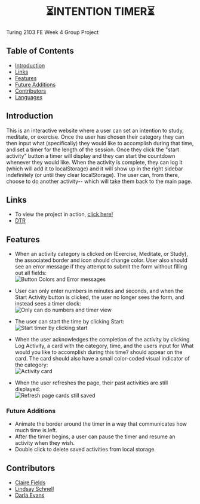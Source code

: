 <h1 align="center">⏳INTENTION TIMER⏳</h1>

Turing 2103 FE Week 4 Group Project  
## Table of Contents
* [Introduction](#introduction)
* [Links](#Links)
* [Features](#Features )
* [Future Additions](#Future-Additions)
* [Contributors](#contributors)
* [Languages](#Languages)

## Introduction
This is an interactive website where a user can set an intention to study, meditate, or exercise. Once the user has chosen their category they can then input what (specifically) they would like to accomplish during that time, and set a timer for the length of the session. Once they click the "start activity" button a timer will display and they can start the countdown whenever they would like. When the activity is complete, they can log it (which will add it to localStorage) and it will show up in the right sidebar indefinitely (or until they clear localStorage). The user can, from there, choose to do another activity-- which will take them back to the main page.
## Links  
- To view the project in action, [click here!](https://clairefields15.github.io/intention-timer-group/)
- [DTR](https://gist.github.com/clairefields15/89aee5130d8312666483b70ceb2c34f9)

## Features
* When an activity category is clicked on (Exercise, Meditate, or Study), the associated border and icon should change color. User also should see an error message if they attempt to submit the form without filling out all fields:  
![Button Colors and Error messages]()

* User can only enter numbers in minutes and seconds, and when the Start Activity button is clicked, the user no longer sees the form, and instead sees a timer clock:  
![Only can do numbers and timer view]()

* The user can start the time by clicking Start:    
![Start timer by clicking start]()

* When the user acknowledges the completion of the activity by clicking Log Activity, a card with the category, time, and the users input for What would you like to accomplish during this time? should appear on the card. The card should also have a small color-coded visual indicator of the category:    
![Activity card]()

* When the user refreshes the page, their past activities are still displayed:  
![Refresh page cards still saved]()

### Future Additions
- Animate the border around the timer in a way that communicates how much time is left.  
- After the timer begins, a user can pause the timer and resume an activity when they wish.  
- Double click to delete saved activities from local storage.
## Contributors
- [Claire Fields](https://github.com/clairefields15)  
- [Lindsay Schnell](https://github.com/lschnell8)   
- [Darla Evans](https://github.com/darlaevans2000) 
